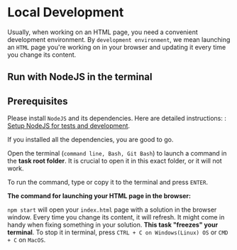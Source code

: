 # Local Development

Usually, when working on an HTML page, you need a convenient development environment. By `development environment`, we mean launching an `HTML` page you're working on in your browser and updating it every time you change its content.

## Run with NodeJS in the terminal

## Prerequisites

Please install `NodeJS` and its dependencies. Here are detailed instructions: : [Setup NodeJS for tests and development](https://gitlab.com/gap-bs-front-end-autocode-documents/autocode-documents/-/blob/main/docs/SetupNodeJS.md).

If you installed all the dependencies, you are good to go.

Open the terminal (`command line, Bash, Git Bash`) to launch a command in the **task root folder**. It is crucial to open it in this exact folder, or it will not work.

To run the command, type or copy it to the terminal and press `ENTER`.

**The command for launching your HTML page in the browser:**

`npm start` will open your `index.html` page with a solution in the browser window. Every time you change its content, it will refresh. It might come in handy when fixing something in your solution. **This task "freezes" your terminal**. To stop it in terminal, press `CTRL + C on Windows(Linux) OS` or `CMD + C` on `MacOS`.


